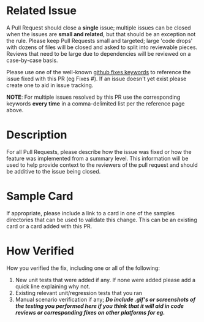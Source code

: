 # Related Issue

A Pull Request should close a **single** issue; multiple issues can be closed when the issues are **small and related**, but that should be an exception not the rule. Please keep Pull Requests small and targeted; large 'code drops' with dozens of files will be closed and asked to split into reviewable pieces. Reviews that need to be large due to dependencies will be
reviewed on a case-by-case basis.

Please use one of the well-known [github fixes keywords](https://help.github.com/en/articles/closing-issues-using-keywords) to reference
the issue fixed with this PR (eg Fixes #<github issue number>). If an issue doesn't yet exist please create one to aid
in issue tracking.

**NOTE**: For multiple issues resolved by this PR use the corresponding keywords **every time** in a comma-delimited list per the reference
page above.

# Description

For all Pull Requests, please describe how the issue was fixed or how the feature was implemented from a summary level. This information will be used to help provide context to the reviewers of the pull request and should be additive to the issue being closed.

# Sample Card

If appropriate, please include a link to a card in one of the samples directories that can be used to validate this change. This can be an existing card or a card added with this PR.

# How Verified

How you verified the fix, including one or all of the following:
1. New unit tests that were added if any. If none were added please add a quick line explaining why not.
2. Existing relevant unit/regression tests that you ran
3. Manual scenario verification if any; ***Do include .gif's or screenshots of the testing you performed here if you think that it
will aid in code reviews or corresponding fixes on other platforms for eg.***
